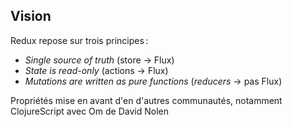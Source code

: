 ## Vision

Redux repose sur trois principes :

*   _Single source of truth_ (store → Flux)
*   _State is read-only_ (actions → Flux)
*   _Mutations are written as pure functions_ (_reducers_ → pas Flux)



Propriétés mise en avant d'en d'autres communautés, notamment ClojureScript avec Om de David Nolen
